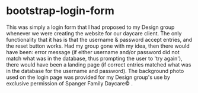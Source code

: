 # bootstrap-login-form

This was simply a login form that I had proposed to my Design group whenever we were creating the website for our daycare client.  The only functionality that it has is that the username & password accept entries, and the reset button works.  Had my group gone with my idea, then there would have been:  error message (if either username and/or password did not match what was in the database, thus prompting the user to 'try again'), there would have been a landing page (if correct entries matched what was in the database for the username and password).
The background photo used on the login page was provided for my Design group's use by exclusive permission of Spanger Family Daycare© .  
